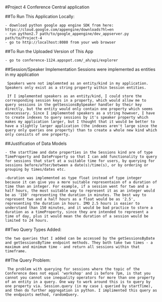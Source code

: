 #Project 4 Conference Central application

##To Run This Application Locally:

	- download python google app engine SDK from here: https://cloud.google.com/appengine/downloads?hl=en
	- run python2.7 path/to/google_appengine/dev_appserver.py path/to/Project-4
	- go to http://localhost:8080 from your web browser

##To Run the Uploaded Version of This App

	- go to conference-1124.appspot.com/_ah/api/explorer

##Session/Speaker Implementation
	 Sessions were implemented as entities in my application
	
	 Speakers were not implemnted as an entity/kind in my application. Speakers only exist as a string property within Session entities.

	 If I implemented speakers as an entity/kind, I could store the corresponding session keys in a property, which would allow me to query sessions in the getSessionsBySpeaker handler by their key directly, but the entity would only contain one property which seems unnecessary. Since I implemented speakers as a string however, I have to create indexes to query sessions by it's speaker property which makes my application larger, but I thought that it would be better to have a slightly larger application (the indexes aren't large since the query only queries one property) than to create a whole new kind which only consists of one property.

##Justification of Data Models
	
	- the startTime and date properties in the Sessions kind are of type  TimeProperty and DateProperty so that I can add functionality to query for sessions that start at a suitable time for users, by querying for sessions before/after/between a date(s)/time(s), or by ordering or grouping by times/dates etc.

	-duration was implemented as type float instead of type integer because it can give you a more suitable representaion of a duration of time than an integer. For example, if a session went for two and a half hours, the most suitable way to represent it as an integer would be as '150' representing the duration in minutes. The best way to represent two and a half hours as a float would be as '2.5', representing the duration in hours. IMO 2.5 hours is easier to understand than 150 minutes, and it would be bad practice to store a duration as a timeProperty, since they are intended to represent a time of day, plus it would mean the duration of a session would be limited to 24 hours.

##Two Query Types Added:

	the two queries that I added can be accessed by the getSessionsByDate and getSessionsByTime endpoint methods. They both take two times - a maximum and minimum time - and return all sessions within that timeframe.

##The Query Problem:

	 The problem with querying for sessions where the topic of the Conference does not equal 'workshop' and is before 7pm, is that you cannot you cannot use inequality operators for more than one property of an entity in a query. One way to work around this is to query by one property via. Session.query (in my case i queried by startTime), and then do further aggregation in python. I implimented this query as the endpoints method, randomQuery.
